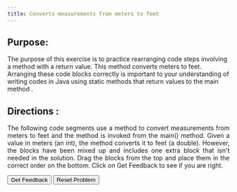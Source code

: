 ```yaml
---
title: Converts measurements from meters to feet
---
```


## Purpose:

 <p>The purpose of this exercise is to practice rearranging code steps involving a method with a return value. This method converts meters to feet. Arranging these code blocks correctly is important to your understanding of writing codes in Java using static methods that return values to the main method .</p>


## Directions :

<div style="text-align: justify">
    <p> The following code segments use a method to convert measurements from meters to feet and the method is invoked from the main() method. Given a value in meters (an int), the method converts it to feet (a double). However, the blocks have been mixed up and includes one extra block that isn't needed in the solution. Drag the blocks from the top and place them in the correct order on the bottom. Click on Get Feedback to see if you are right.</p>

<div id="8-sortableTrash" class="sortable-code"></div> 
<div id="8-sortable" class="sortable-code"></div> 
<div style="clear:both;"></div> 
<p> 
    <input id="8-feedbackLink" value="Get Feedback" type="button" /> 
    <input id="8-newInstanceLink" value="Reset Problem" type="button" /> 
</p> 
<script type="text/javascript"> 
(function(){
  var initial = "public class ConvertToFeet {\n" +
    "	public static void main(String[] args){\n" +
    "		System.out.println(&quot;Meters\t\tFeet&quot;);\n" +
    "		for(int meters=20;meters&lt;=65;meters+=5) {\n" +
    "    		System.out.printf(&quot;%d\t\t%6.3f\n&quot;, meters, getFeet(meters));\n" +
    "		}\n" +
    "	}\n" +
    "	public static double getFeet(int meters){\n" +
    "		return 3.279 * meters;\n" +
    "	}\n" +
    "}\n" +
    "System.out.printf(&quot;%d\t\t%6.3f\n&quot;, feet, getMeters(feet)); #distractor";
  var parsonsPuzzle = new ParsonsWidget({
    "sortableId": "8-sortable",
    "max_wrong_lines": 10,
    "grader": ParsonsWidget._graders.LineBasedGrader,
    "exec_limit": 2500,
    "can_indent": true,
    "x_indent": 50,
    "lang": "en",
    "trashId": "8-sortableTrash"
  });
  parsonsPuzzle.init(initial);
  parsonsPuzzle.shuffleLines();
  $("#8-newInstanceLink").click(function(event){ 
      event.preventDefault(); 
      parsonsPuzzle.shuffleLines(); 
  }); 
  $("#8-feedbackLink").click(function(event){ 
      event.preventDefault(); 
      parsonsPuzzle.getFeedback(); 
  }); 
})(); 
</script>
